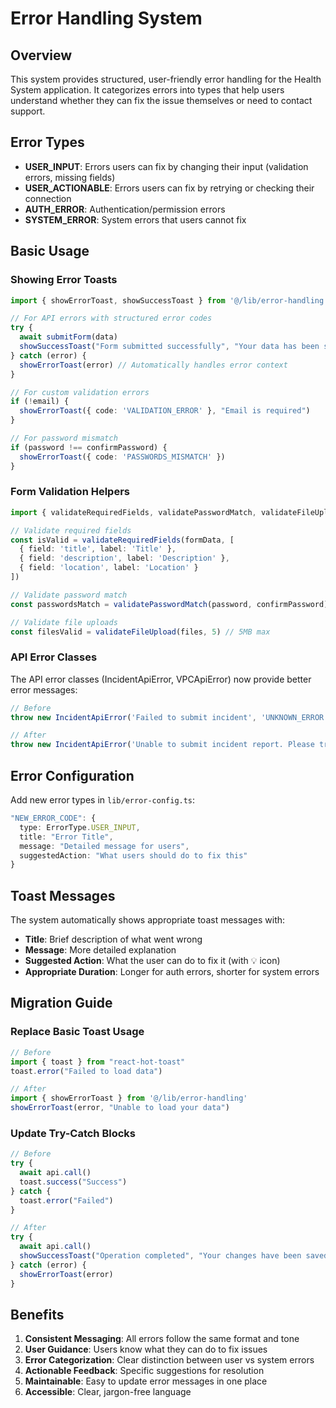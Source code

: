 # Error Handling System

## Overview

This system provides structured, user-friendly error handling for the Health System application. It categorizes errors into types that help users understand whether they can fix the issue themselves or need to contact support.

## Error Types

- **USER_INPUT**: Errors users can fix by changing their input (validation errors, missing fields)
- **USER_ACTIONABLE**: Errors users can fix by retrying or checking their connection  
- **AUTH_ERROR**: Authentication/permission errors
- **SYSTEM_ERROR**: System errors that users cannot fix

## Basic Usage

### Showing Error Toasts

```typescript
import { showErrorToast, showSuccessToast } from '@/lib/error-handling'

// For API errors with structured error codes
try {
  await submitForm(data)
  showSuccessToast("Form submitted successfully", "Your data has been saved")
} catch (error) {
  showErrorToast(error) // Automatically handles error context
}

// For custom validation errors
if (!email) {
  showErrorToast({ code: 'VALIDATION_ERROR' }, "Email is required")
}

// For password mismatch
if (password !== confirmPassword) {
  showErrorToast({ code: 'PASSWORDS_MISMATCH' })
}
```

### Form Validation Helpers

```typescript
import { validateRequiredFields, validatePasswordMatch, validateFileUpload } from '@/lib/form-validation'

// Validate required fields
const isValid = validateRequiredFields(formData, [
  { field: 'title', label: 'Title' },
  { field: 'description', label: 'Description' },
  { field: 'location', label: 'Location' }
])

// Validate password match
const passwordsMatch = validatePasswordMatch(password, confirmPassword)

// Validate file uploads
const filesValid = validateFileUpload(files, 5) // 5MB max
```

### API Error Classes

The API error classes (IncidentApiError, VPCApiError) now provide better error messages:

```typescript
// Before
throw new IncidentApiError('Failed to submit incident', 'UNKNOWN_ERROR')

// After  
throw new IncidentApiError('Unable to submit incident report. Please try again.', 'SERVER_ERROR')
```

## Error Configuration

Add new error types in `lib/error-config.ts`:

```typescript
"NEW_ERROR_CODE": {
  type: ErrorType.USER_INPUT,
  title: "Error Title",
  message: "Detailed message for users",
  suggestedAction: "What users should do to fix this"
}
```

## Toast Messages

The system automatically shows appropriate toast messages with:

- **Title**: Brief description of what went wrong
- **Message**: More detailed explanation  
- **Suggested Action**: What the user can do to fix it (with 💡 icon)
- **Appropriate Duration**: Longer for auth errors, shorter for system errors

## Migration Guide

### Replace Basic Toast Usage

```typescript
// Before
import { toast } from "react-hot-toast"
toast.error("Failed to load data")

// After
import { showErrorToast } from '@/lib/error-handling'
showErrorToast(error, "Unable to load your data")
```

### Update Try-Catch Blocks

```typescript
// Before
try {
  await api.call()
  toast.success("Success")
} catch {
  toast.error("Failed")
}

// After
try {
  await api.call()
  showSuccessToast("Operation completed", "Your changes have been saved")
} catch (error) {
  showErrorToast(error)
}
```

## Benefits

1. **Consistent Messaging**: All errors follow the same format and tone
2. **User Guidance**: Users know what they can do to fix issues
3. **Error Categorization**: Clear distinction between user vs system errors  
4. **Actionable Feedback**: Specific suggestions for resolution
5. **Maintainable**: Easy to update error messages in one place
6. **Accessible**: Clear, jargon-free language